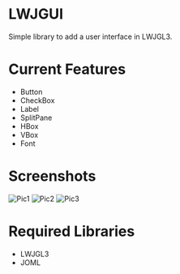 # LWJGUI
Simple library to add a user interface in LWJGL3.


# Current Features
- Button
- CheckBox
- Label
- SplitPane
- HBox
- VBox
- Font

# Screenshots
![Pic1](https://i.imgur.com/R18v3sd.png)
![Pic2](https://i.imgur.com/l3gsiYo.png)
![Pic3](https://i.imgur.com/TV2J7B6.png)

# Required Libraries
- LWJGL3
- JOML
